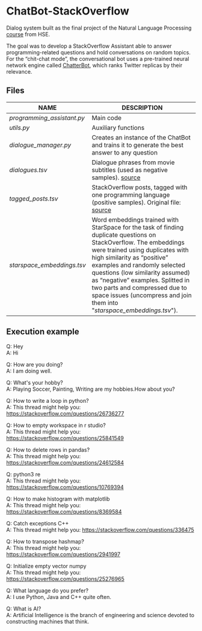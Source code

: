 # ChatBot-StackOverflow

Dialog system built as the final project of the Natural Language Processing [course](https://www.coursera.org/learn/language-processing) from HSE.

The goal was to develop a StackOverflow Assistant able to answer programming-related questions and hold conversations on random topics. For the “chit-chat mode”, the conversational bot uses a pre-trained neural network engine called [ChatterBot](https://github.com/gunthercox/ChatterBot), which ranks Twitter replicas by their relevance.

## Files

NAME | DESCRIPTION
------------ | -------------
*programming_assistant.py* | Main code
*utils.py* | Auxiliary functions
*dialogue_manager.py* | Creates an instance of the ChatBot and trains it to generate the best answer to any question
*dialogues.tsv* | Dialogue phrases from movie subtitles (used as negative samples). [source](https://github.com/hse-aml/natural-language-processing/releases/download/project/dialogues.tsv)
*tagged_posts.tsv* | StackOverflow posts, tagged with one programming language (positive samples). Original file: [source](https://github.com/hse-aml/natural-language-processing/releases/download/project/tagged_posts.tsv)
*starspace_embeddings.tsv* | Word embeddings trained with StarSpace for the task of finding duplicate questions on StackOverflow. The embeddings were trained using duplicates with high similarity as “positive” examples and randomly selected questions (low similarity assumed) as “negative” examples. Splitted in two parts and compressed due to space issues (uncompress and join them into "*starspace_embeddings.tsv*").

## Execution example

Q: Hey<br/>
A: Hi 

Q: How are you doing?<br/>
A: I am doing well. 

Q: What's your hobby?<br/>
A: Playing Soccer, Painting, Writing are my hobbies.How about you? 

Q: How to write a loop in python?<br/>
A: This thread might help you: https://stackoverflow.com/questions/26736277 

Q: How to empty workspace in r studio?<br/>
A: This thread might help you: https://stackoverflow.com/questions/25841549 

Q: How to delete rows in pandas?<br/>
A: This thread might help you: https://stackoverflow.com/questions/24612584 

Q: python3 re<br/>
A: This thread might help you: https://stackoverflow.com/questions/10769394 

Q: How to make histogram with matplotlib<br/>
A: This thread might help you: https://stackoverflow.com/questions/8369584 

Q: Catch exceptions C++<br/>
A: This thread might help you: https://stackoverflow.com/questions/336475 

Q: How to transpose hashmap?<br/>
A: This thread might help you: https://stackoverflow.com/questions/2941997 

Q: Initialize empty vector numpy<br/>
A: This thread might help you: https://stackoverflow.com/questions/25276965 

Q: What language do you prefer?<br/>
A: I use Python, Java and C++ quite often. 

Q: What is AI?<br/>
A: Artificial Intelligence is the branch of engineering and science devoted to constructing machines that think. 
